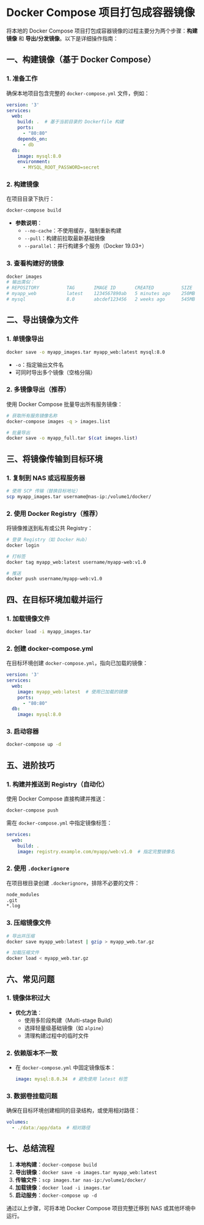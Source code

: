 # Docker Compose 项目打包成容器镜像

将本地的 Docker Compose 项目打包成容器镜像的过程主要分为两个步骤：**构建镜像** 和 **导出/分发镜像**。以下是详细操作指南：

## **一、构建镜像（基于 Docker Compose）**

### **1. 准备工作**

确保本地项目包含完整的 `docker-compose.yml` 文件，例如：

```yaml
version: '3'
services:
  web:
    build: .  # 基于当前目录的 Dockerfile 构建
    ports:
      - "80:80"
    depends_on:
      - db
  db:
    image: mysql:8.0
    environment:
      - MYSQL_ROOT_PASSWORD=secret
```

### **2. 构建镜像**

在项目目录下执行：

```bash
docker-compose build
```

- **参数说明**：
  - `--no-cache`：不使用缓存，强制重新构建
  - `--pull`：构建前拉取最新基础镜像
  - `--parallel`：并行构建多个服务（Docker 19.03+）

### **3. 查看构建好的镜像**

```bash
docker images
# 输出类似：
# REPOSITORY          TAG       IMAGE ID       CREATED          SIZE
# myapp_web           latest    1234567890ab   5 minutes ago    250MB
# mysql               8.0       abcdef123456   2 weeks ago      545MB
```

## **二、导出镜像为文件**

### **1. 单镜像导出**

```bash
docker save -o myapp_images.tar myapp_web:latest mysql:8.0
```

- `-o`：指定输出文件名
- 可同时导出多个镜像（空格分隔）

### **2. 多镜像导出（推荐）**

使用 Docker Compose 批量导出所有服务镜像：

```bash
# 获取所有服务镜像名称
docker-compose images -q > images.list

# 批量导出
docker save -o myapp_full.tar $(cat images.list)
```

## **三、将镜像传输到目标环境**

### **1. 复制到 NAS 或远程服务器**

```bash
# 使用 SCP 传输（替换目标地址）
scp myapp_images.tar username@nas-ip:/volume1/docker/
```

### **2. 使用 Docker Registry（推荐）**

将镜像推送到私有或公共 Registry：

```bash
# 登录 Registry（如 Docker Hub）
docker login

# 打标签
docker tag myapp_web:latest username/myapp-web:v1.0

# 推送
docker push username/myapp-web:v1.0
```

## **四、在目标环境加载并运行**

### **1. 加载镜像文件**

```bash
docker load -i myapp_images.tar
```

### **2. 创建 docker-compose.yml**

在目标环境创建 `docker-compose.yml`，指向已加载的镜像：

```yaml
version: '3'
services:
  web:
    image: myapp_web:latest  # 使用已加载的镜像
    ports:
      - "80:80"
  db:
    image: mysql:8.0
```

### **3. 启动容器**

```bash
docker-compose up -d
```

## **五、进阶技巧**

### **1. 构建并推送到 Registry（自动化）**

使用 Docker Compose 直接构建并推送：

```bash
docker-compose push
```

需在 `docker-compose.yml` 中指定镜像标签：

```yaml
services:
  web:
    build: .
    image: registry.example.com/myapp/web:v1.0  # 指定完整镜像名
```

### **2. 使用 `.dockerignore`**

在项目根目录创建 `.dockerignore`，排除不必要的文件：

```txt
node_modules
.git
*.log
```

### **3. 压缩镜像文件**

```bash
# 导出并压缩
docker save myapp_web:latest | gzip > myapp_web.tar.gz

# 加载压缩文件
docker load < myapp_web.tar.gz
```

## **六、常见问题**

### **1. 镜像体积过大**

- **优化方法**：
  - 使用多阶段构建（Multi-stage Build）
  - 选择轻量级基础镜像（如 `alpine`）
  - 清理构建过程中的临时文件

### **2. 依赖版本不一致**

- 在 `docker-compose.yml` 中固定镜像版本：

  ```yaml
  image: mysql:8.0.34  # 避免使用 latest 标签
  ```

### **3. 数据卷挂载问题**

确保在目标环境创建相同的目录结构，或使用相对路径：

```yaml
volumes:
  - ./data:/app/data  # 相对路径
```

## **七、总结流程**

1. **本地构建**：`docker-compose build`  
2. **导出镜像**：`docker save -o images.tar myapp_web:latest`  
3. **传输文件**：`scp images.tar nas-ip:/volume1/docker/`  
4. **加载镜像**：`docker load -i images.tar`  
5. **启动服务**：`docker-compose up -d`  

通过以上步骤，可将本地 Docker Compose 项目完整迁移到 NAS 或其他环境中运行。

